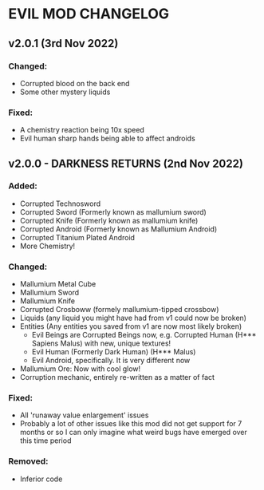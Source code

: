 # EVIL MOD CHANGELOG

## v2.0.1 (3rd Nov 2022)
### Changed:
- Corrupted blood on the back end
- Some other mystery liquids

### Fixed:
- A chemistry reaction being 10x speed
- Evil human sharp hands being able to affect androids


## v2.0.0 - DARKNESS RETURNS (2nd Nov 2022)
### Added:
- Corrupted Technosword
- Corrupted Sword (Formerly known as mallumium sword)
- Corrupted Knife (Formerly known as mallumium knife)
- Corrupted Android (Formerly known as Mallumium Android)
- Corrupted Titanium Plated Android
- More Chemistry!

### Changed:
- Mallumium Metal Cube
- Mallumium Sword
- Mallumium Knife
- Corrupted Crosboww (formely mallumium-tipped crossbow)
- Liquids (any liquid you might have had from v1 could now be broken)
- Entities (Any entities you saved from v1 are now most likely broken)
  - Evil Beings are Corrupted Beings now, e.g. Corrupted Human (H*** Sapiens Malus) with new, unique textures!
  - Evil Human (Formerly Dark Human) (H*** Malus)
  - Evil Android, specifically. It is very different now
- Mallumium Ore: Now with cool glow!
- Corruption mechanic, entirely re-written as a matter of fact

### Fixed:
- All 'runaway value enlargement' issues
- Probably a lot of other issues like this mod did not get support for 7 months or so I can only imagine what weird bugs have emerged over this time period

### Removed:
- Inferior code
